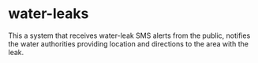 # water-leaks
This a system that receives water-leak SMS alerts from the public, notifies the water authorities providing location and directions to the area with the leak.
